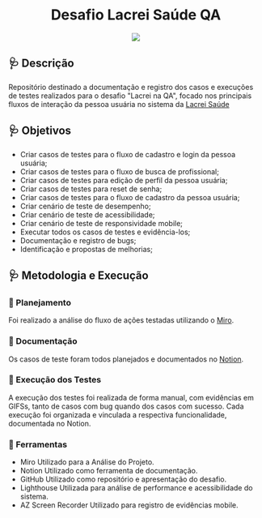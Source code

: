 <h1 align="center">
 Desafio Lacrei Saúde QA
</h1>

<p align="center">
    <img src="https://lacreisaude.com.br/_next/static/media/greetings-banner-image.3ec83257.png">
</p> 

 ## 🩺 Descrição

 Repositório destinado a documentação e registro dos casos e execuções de testes realizados para o desafio "Lacrei na QA", focado nos principais fluxos de interação da pessoa usuária no sistema da [Lacrei Saúde](https://paciente-staging.lacreisaude.com.br/)

## 🩺 Objetivos 

- Criar casos de testes para o fluxo de cadastro e login da pessoa usuária;
- Criar casos de testes para o fluxo de busca de profissional;
- Criar casos de testes para edição de perfil da pessoa usuária;
- Criar casos de testes para reset de senha;
- Criar casos de testes para o fluxo de cadastro da pessoa usuária;
- Criar cenário de teste de desempenho;
- Criar cenário de teste de acessibilidade;
- Criar cenário de teste de responsividade mobile;
- Executar todos os casos de testes e evidência-los;
- Documentação e registro de bugs;
- Identificação e propostas de melhorias;

## 🩺 Metodologia e Execução

### 🔎 Planejamento

Foi realizado a análise do fluxo de ações testadas utilizando o [Miro](https://miro.com/app/board/uXjVLdKhiiI=/?share_link_id=104476704996).

### 🔎 Documentação

Os casos de teste foram todos planejados e documentados no [Notion](https://francyne.notion.site/Desafio-Lacrei-na-QA-104634a6903580378e05def3f148db0c).

### 🔎 Execução dos Testes

A execução dos testes foi realizada de forma manual, com evidências em GIFSs, tanto de casos com bug quando dos casos com sucesso. Cada execução foi organizada e vinculada a respectiva funcionalidade, documentada no Notion.

### 🔎 Ferramentas
- Miro
Utilizado para a Análise do Projeto.
- Notion
Utilizado como ferramenta de documentação. 
- GitHub
Utilizado como repositório e apresentação do desafio.
- Lighthouse
Utilizada para análise de performance e acessibilidade do sistema.
- AZ Screen Recorder 
Utilizado para registro de evidências mobile.

